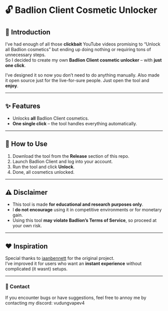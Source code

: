 # 🔓 Badlion Client Cosmetic Unlocker

## 📜 Introduction
I’ve had enough of all those **clickbait** YouTube videos promising to “Unlock all Badlion cosmetics” but ending up doing nothing or requiring tons of unnecessary steps.  
So I decided to create my own **Badlion Client cosmetic unlocker** – with **just one click**.

I’ve designed it so now you don’t need to do anything manually. Also made it open source just for the live-for-sure people.
Just open the tool and **enjoy**.

---

## ✨ Features
- Unlocks **all** Badlion Client cosmetics.
- **One single click** – the tool handles everything automatically.

---

## 🚀 How to Use
1. Download the tool from the **Release** section of this repo.
2. Launch Badlion Client and log into your account.
3. Run the tool and click **Unlock**.
4. Done, all cosmetics unlocked.

---

## ⚠️ Disclaimer
- This tool is made **for educational and research purposes only**.  
- I **do not encourage** using it in competitive environments or for monetary gain.
- Using this tool **may violate Badlion’s Terms of Service**, so proceed at your own risk.

---

## ❤️ Inspiration
Special thanks to [iaanbennett](https://github.com/iaanbennett) for the original project.  
I’ve improved it for users who want an **instant experience** without complicated (it wasnt) setups.

---

### 📧 Contact
If you encounter bugs or have suggestions, feel free to annoy me by contacting my discord: vudungvapev4
